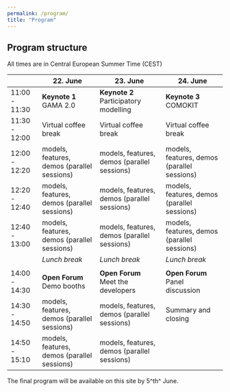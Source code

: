```yaml
---
permalink: /program/
title: "Program"
---
```


## Program structure

All times are in Central European Summer Time (CEST)

|  | 22. June | 23. June | 24. June |
|--------------------------|----------------------|--------------------------|----------------------|
|11:00 - 11:30| **Keynote 1** </br> GAMA 2.0 | **Keynote 2** </br> Participatory modelling | **Keynote 3** </br> COMOKIT |
|11:30 - 12:00 | Virtual coffee break | Virtual coffee break | Virtual coffee break |
|12:00 - 12:20 | models, features, demos (parallel sessions) | models, features, demos (parallel sessions) | models, features, demos (parallel sessions)|
|12:20 - 12:40 | models, features, demos (parallel sessions) | models, features, demos (parallel sessions) | models, features, demos (parallel sessions)|
|12:40 - 13:00 | models, features, demos (parallel sessions) | models, features, demos (parallel sessions) | models, features, demos (parallel sessions)|
|  | *Lunch break* | *Lunch break* | *Lunch break* |
|  |  |  |  |
|14:00 - 14:30 | **Open Forum** </br> Demo booths | **Open Forum** </br> Meet the developers | **Open Forum** </br> Panel discussion |
|14:30 - 14:50 | models, features, demos (parallel sessions) | models, features, demos (parallel sessions) | Summary and closing |
|14:50 - 15:10 | models, features, demos (parallel sessions) | models, features, demos (parallel sessions) |  |

The final program will be available on this site by 5^th^ June.
